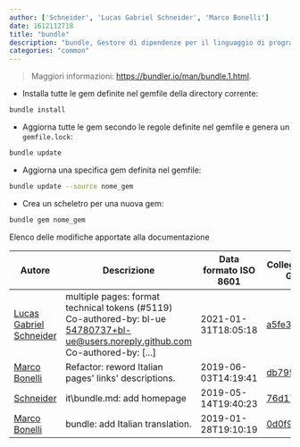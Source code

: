 ```yaml
---
author: ['Schneider', 'Lucas Gabriel Schneider', 'Marco Bonelli']
date: 1612112718
title: "bundle"
description: "bundle, Gestore di dipendenze per il linguaggio di programmazione Ruby."
categories: "common"
---
```

> Maggiori informazioni: <https://bundler.io/man/bundle.1.html>.

- Installa tutte le gem definite nel gemfile della directory corrente:

```bash
bundle install
```

- Aggiorna tutte le gem secondo le regole definite nel gemfile e genera un `gemfile.lock`:

```bash
bundle update
```

- Aggiorna una specifica gem definita nel gemfile:

```bash
bundle update --source nome_gem
```

- Crea un scheletro per una nuova gem:

```bash
bundle gem nome_gem
```
Elenco delle modifiche apportate alla documentazione


Autore | Descrizione | Data formato ISO 8601 | Collegamento a GitHub
------|-----|-----|-----
[Lucas Gabriel Schneider](mailto:casdpa@gmail.com) | multiple pages: format technical tokens (#5119) Co-authored-by: bl-ue <54780737+bl-ue@users.noreply.github.com> Co-authored-by: [...] | 2021-01-31T18:05:18 | [a5fe31bc47ae](https://github.com/tldr-pages/tldr/commit/a5fe31bc47aece3efa5e66b52b3cf384f27d5d72)
[Marco Bonelli](mailto:marco@mebeim.net) | Refactor: reword Italian pages' links' descriptions. | 2019-06-03T14:19:41 | [db7959947301](https://github.com/tldr-pages/tldr/commit/db795994730108131d36e7a50b67378e79e27c10)
[Schneider](mailto:lucas.schneider@sap.com) | it\bundle.md: add homepage | 2019-05-14T19:40:23 | [76d17a7f6072](https://github.com/tldr-pages/tldr/commit/76d17a7f6072d9c128858113b1300d5084757cc7)
[Marco Bonelli](mailto:mb5.marcob@gmail.com) | bundle: add Italian translation. | 2019-01-28T19:10:19 | [0d0f90738f93](https://github.com/tldr-pages/tldr/commit/0d0f90738f930217262814b87c41bfa763522ad4)

